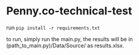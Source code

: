 # Penny.co-technical-test

run `pip install -r requirements.txt`

to run, simply run the main.py, the results will be in (path_to_main.py)/Data/Source/ as results.xlsx.

